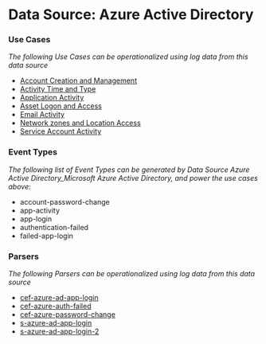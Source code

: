 Data Source: Azure Active Directory
===================================

### Use Cases

_The following Use Cases can be operationalized using log data from this data source_

* [Account Creation and Management](usecase_account_creation_and_management.md)
* [Activity Time  and Type](usecase_activity_time__and_type.md)
* [Application Activity](usecase_application_activity.md)
* [Asset Logon and Access](usecase_asset_logon_and_access.md)
* [Email Activity](usecase_email_activity.md)
* [Network zones and Location Access](usecase_network_zones_and_location_access.md)
* [Service Account Activity](usecase_service_account_activity.md)


### Event Types

_The following list of Event Types can be generated by Data Source Azure Active Directory_Microsoft Azure Active Directory, and power the use cases above:_

- account-password-change
- app-activity
- app-login
- authentication-failed
- failed-app-login


### Parsers

_The following Parsers can be operationalized using log data from this data source_

* [cef-azure-ad-app-login](parserContent_cef-azure-ad-app-login.md)
* [cef-azure-auth-failed](parserContent_cef-azure-auth-failed.md)
* [cef-azure-password-change](parserContent_cef-azure-password-change.md)
* [s-azure-ad-app-login](parserContent_s-azure-ad-app-login.md)
* [s-azure-ad-app-login-2](parserContent_s-azure-ad-app-login-2.md)
